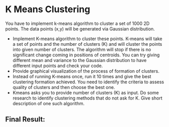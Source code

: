 # K Means Clustering

You have to implement k-means algorithm to cluster a set of 1000 2D points. The data points (x,y) will be generated via Gaussian distribution.
* Implement K-means algorithm to cluster these points. K-means will take a set of points and the number of clusters (K) and will cluster the points into given number of clusters. The algorithm will stop if there is no significant change coming in positions of centroids. You can try giving different mean and variance to the Gaussian distribution to have different input points and check your code.
* Provide graphical visualization of the process of formation of clusters.
* Instead of running K-means once, run it 10 times and give the best clustering formation achieved. You need to identify the criteria to assess quality of clusters and then choose the best one.
* Kmeans asks you to provide number of clusters (K) as input. Do some research to identify clustering methods that do not ask for K. Give short description of one such algorithm.

## Final Result: 
